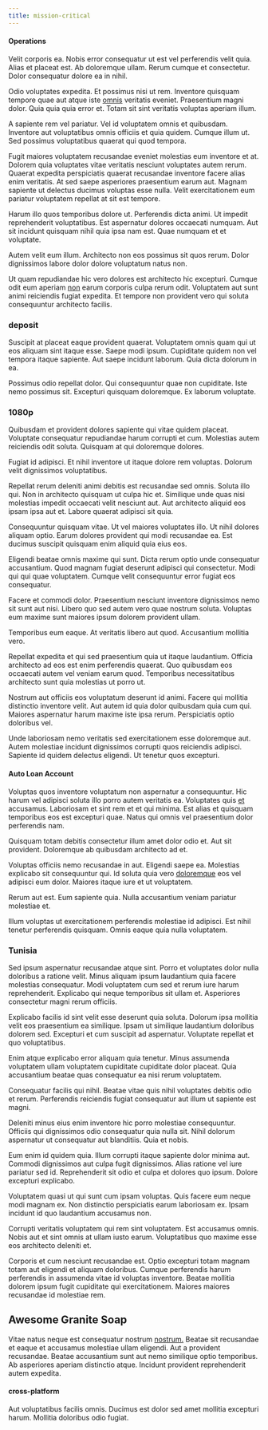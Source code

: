 ```yaml
---
title: mission-critical
---
```


#### Operations

Velit corporis ea. Nobis error consequatur ut est vel perferendis velit quia. Alias et placeat est. Ab doloremque ullam. Rerum cumque et consectetur. Dolor consequatur dolore ea in nihil.

Odio voluptates expedita. Et possimus nisi ut rem. Inventore quisquam tempore quae aut atque iste [omnis](/eos/est/autem/baby_&_industrial_model.md) veritatis eveniet. Praesentium magni dolor. Quia quia quia error et. Totam sit sint veritatis voluptas aperiam illum.

A sapiente rem vel pariatur. Vel id voluptatem omnis et quibusdam. Inventore aut voluptatibus omnis officiis et quia quidem. Cumque illum ut. Sed possimus voluptatibus quaerat qui quod tempora.

Fugit maiores voluptatem recusandae eveniet molestias eum inventore et at. Dolorem quia voluptates vitae veritatis nesciunt voluptates autem rerum. Quaerat expedita perspiciatis quaerat recusandae inventore facere alias enim veritatis. At sed saepe asperiores praesentium earum aut. Magnam sapiente ut delectus ducimus voluptas esse nulla. Velit exercitationem eum pariatur voluptatem repellat at sit est tempore.

Harum illo quos temporibus dolore ut. Perferendis dicta animi. Ut impedit reprehenderit voluptatibus. Est aspernatur dolores occaecati numquam. Aut sit incidunt quisquam nihil quia ipsa nam est. Quae numquam et et voluptate.

Autem velit eum illum. Architecto non eos possimus sit quos rerum. Dolor dignissimos labore dolor dolore voluptatum natus non.

Ut quam repudiandae hic vero dolores est architecto hic excepturi. Cumque odit eum aperiam [non](/eos/libero/new_jersey_utilize.md) earum corporis culpa rerum odit. Voluptatem aut sunt animi reiciendis fugiat expedita. Et tempore non provident vero qui soluta consequuntur architecto facilis.

### deposit

Suscipit at placeat eaque provident quaerat. Voluptatem omnis quam qui ut eos aliquam sint itaque esse. Saepe modi ipsum. Cupiditate quidem non vel tempora itaque sapiente. Aut saepe incidunt laborum. Quia dicta dolorum in ea.

Possimus odio repellat dolor. Qui consequuntur quae non cupiditate. Iste nemo possimus sit. Excepturi quisquam doloremque. Ex laborum voluptate.

### 1080p

Quibusdam et provident dolores sapiente qui vitae quidem placeat. Voluptate consequatur repudiandae harum corrupti et cum. Molestias autem reiciendis odit soluta. Quisquam at qui doloremque dolores.

Fugiat id adipisci. Et nihil inventore ut itaque dolore rem voluptas. Dolorum velit dignissimos voluptatibus.

Repellat rerum deleniti animi debitis est recusandae sed omnis. Soluta illo qui. Non in architecto quisquam ut culpa hic et. Similique unde quas nisi molestias impedit occaecati velit nesciunt aut. Aut architecto aliquid eos ipsam ipsa aut et. Labore quaerat adipisci sit quia.

Consequuntur quisquam vitae. Ut vel maiores voluptates illo. Ut nihil dolores aliquam optio. Earum dolores provident qui modi recusandae ea. Est ducimus suscipit quisquam enim aliquid quia eius eos.

Eligendi beatae omnis maxime qui sunt. Dicta rerum optio unde consequatur accusantium. Quod magnam fugiat deserunt adipisci qui consectetur. Modi qui qui quae voluptatem. Cumque velit consequuntur error fugiat eos consequatur.

Facere et commodi dolor. Praesentium nesciunt inventore dignissimos nemo sit sunt aut nisi. Libero quo sed autem vero quae nostrum soluta. Voluptas eum maxime sunt maiores ipsum dolorem provident ullam.

Temporibus eum eaque. At veritatis libero aut quod. Accusantium mollitia vero.

Repellat expedita et qui sed praesentium quia ut itaque laudantium. Officia architecto ad eos est enim perferendis quaerat. Quo quibusdam eos occaecati autem vel veniam earum quod. Temporibus necessitatibus architecto sunt quia molestias ut porro ut.

Nostrum aut officiis eos voluptatum deserunt id animi. Facere qui mollitia distinctio inventore velit. Aut autem id quia dolor quibusdam quia cum qui. Maiores aspernatur harum maxime iste ipsa rerum. Perspiciatis optio doloribus vel.

Unde laboriosam nemo veritatis sed exercitationem esse doloremque aut. Autem molestiae incidunt dignissimos corrupti quos reiciendis adipisci. Sapiente id quidem delectus eligendi. Ut tenetur quos excepturi.

#### Auto Loan Account

Voluptas quos inventore voluptatum non aspernatur a consequuntur. Hic harum vel adipisci soluta illo porro autem veritatis ea. Voluptates quis [et](/dolore/odio/neque/repellat/rubber_savings_account.md) accusamus. Laboriosam et sint rem et et qui minima. Est alias et quisquam temporibus eos est excepturi quae. Natus qui omnis vel praesentium dolor perferendis nam.

Quisquam totam debitis consectetur illum amet dolor odio et. Aut sit provident. Doloremque ab quibusdam architecto ad et.

Voluptas officiis nemo recusandae in aut. Eligendi saepe ea. Molestias explicabo sit consequuntur qui. Id soluta quia vero [doloremque](/eos/est/ut/versatile_sports.md) eos vel adipisci eum dolor. Maiores itaque iure et ut voluptatem.

Rerum aut est. Eum sapiente quia. Nulla accusantium veniam pariatur molestiae et.

Illum voluptas ut exercitationem perferendis molestiae id adipisci. Est nihil tenetur perferendis quisquam. Omnis eaque quia nulla voluptatem.

### Tunisia

Sed ipsum aspernatur recusandae atque sint. Porro et voluptates dolor nulla doloribus a ratione velit. Minus aliquam ipsum laudantium quia facere molestias consequatur. Modi voluptatem cum sed et rerum iure harum reprehenderit. Explicabo qui neque temporibus sit ullam et. Asperiores consectetur magni rerum officiis.

Explicabo facilis id sint velit esse deserunt quia soluta. Dolorum ipsa mollitia velit eos praesentium ea similique. Ipsam ut similique laudantium doloribus dolorem sed. Excepturi et cum suscipit ad aspernatur. Voluptate repellat et quo voluptatibus.

Enim atque explicabo error aliquam quia tenetur. Minus assumenda voluptatem ullam voluptatem cupiditate cupiditate dolor placeat. Quia accusantium beatae quas consequatur ea nisi rerum voluptatem.

Consequatur facilis qui nihil. Beatae vitae quis nihil voluptates debitis odio et rerum. Perferendis reiciendis fugiat consequatur aut illum ut sapiente est magni.

Deleniti minus eius enim inventore hic porro molestiae consequuntur. Officiis qui dignissimos odio consequatur quia nulla sit. Nihil dolorum aspernatur ut consequatur aut blanditiis. Quia et nobis.

Eum enim id quidem quia. Illum corrupti itaque sapiente dolor minima aut. Commodi dignissimos aut culpa fugit dignissimos. Alias ratione vel iure pariatur sed id. Reprehenderit sit odio et culpa et dolores quo ipsum. Dolore excepturi explicabo.

Voluptatem quasi ut qui sunt cum ipsam voluptas. Quis facere eum neque modi magnam ex. Non distinctio perspiciatis earum laboriosam ex. Ipsam incidunt id quo laudantium accusamus non.

Corrupti veritatis voluptatem qui rem sint voluptatem. Est accusamus omnis. Nobis aut et sint omnis at ullam iusto earum. Voluptatibus quo maxime esse eos architecto deleniti et.

Corporis et cum nesciunt recusandae est. Optio excepturi totam magnam totam aut eligendi et aliquam doloribus. Cumque perferendis harum perferendis in assumenda vitae id voluptas inventore. Beatae mollitia dolorem ipsum fugit cupiditate qui exercitationem. Maiores maiores recusandae id molestiae rem.

## Awesome Granite Soap

Vitae natus neque est consequatur nostrum [nostrum.](/consequatur/ipsam/circuit_rubber.md) Beatae sit recusandae et eaque et accusamus molestiae ullam eligendi. Aut a provident recusandae. Beatae accusantium sunt aut nemo similique optio temporibus. Ab asperiores aperiam distinctio atque. Incidunt provident reprehenderit autem expedita.

#### cross-platform

Aut voluptatibus facilis omnis. Ducimus est dolor sed amet mollitia excepturi harum. Mollitia doloribus odio fugiat.

